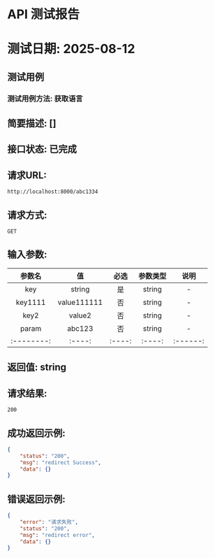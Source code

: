 # API 测试报告
# 测试日期: 2025-08-12
## 测试用例
### 测试用例方法: 获取语言
## 简要描述: [] 
## 接口状态: 已完成
## 请求URL:  
```shell  
http://localhost:8000/abc1334
```   
## 请求方式:  
```shell  
GET
```   
## 输入参数:
| 参数名 | 值 |  必选 | 参数类型 | 说明 |
|:--------:|:----:|:----:|:----:|:------:|
| key    |  string  | 是 | string | -    |
| key1111 | value111111 | 否 | string | - | 
| key2 | value2 | 否 | string | - | 
| param | abc123 | 否 | string | - | 
|:--------:|:----:|:----:|:----:|:------:|
## 返回值: string
## 请求结果:  
```shell  
200
```   
## 成功返回示例:
```json  
{
    "status": "200",
    "msg": "redirect Success",
    "data": {}
}
```  
## 错误返回示例:
```json  
{
    "error": "请求失败",
    "status": "200",
    "msg": "redirect error",
    "data": {}
}
```  
